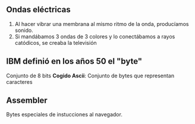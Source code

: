 ## Ondas eléctricas
1. Al hacer vibrar una membrana al mismo ritmo de la onda, producíamos sonido.
2.  Si mandábamos 3 ondas de 3 colores y lo conectábamos a rayos catódicos, se creaba la televisión

## IBM definió en los años 50 el "byte"
Conjunto de 8 bits
**Cogido Ascii**: Conjunto de bytes que representan caracteres

## Assembler
Bytes especiales de instucciones al navegador.
